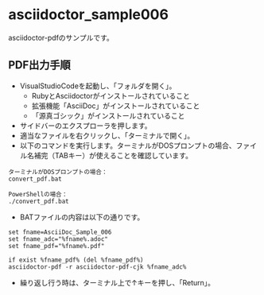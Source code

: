# asciidoctor_sample006

asciidoctor-pdfのサンプルです。

## PDF出力手順

* VisualStudioCodeを起動し、「フォルダを開く」。
  * RubyとAsciidoctorがインストールされていること
  * 拡張機能「AsciiDoc」がインストールされていること
  * 「源真ゴシック」がインストールされていること
* サイドバーのエクスプローラを押します。
* 適当なファイルを右クリックし、「ターミナルで開く」。
* 以下のコマンドを実行します。ターミナルがDOSプロンプトの場合、ファイル名補完（TABキー）が使えることを確認しています。

```
ターミナルがDOSプロンプトの場合：
convert_pdf.bat

PowerShellの場合：
./convert_pdf.bat
```

* BATファイルの内容は以下の通りです。

```
set fname=AsciiDoc_Sample_006
set fname_adc="%fname%.adoc"
set fname_pdf="%fname%.pdf"

if exist %fname_pdf% (del %fname_pdf%)
asciidoctor-pdf -r asciidoctor-pdf-cjk %fname_adc%
```

* 繰り返し行う時は、ターミナル上で↑キーを押し、「Return」。

